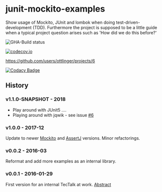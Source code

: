 # junit-mockito-examples
Show usage of Mockito, JUnit and lombok when doing test-driven-development (TDD).
Furthermore the project is supposed to be a little guide when a typical project question arises such as 'How did we do this before?'

![GHA-Build status](https://github.com/ottlinger/junit-mockito-examples/actions/workflows/maven/badge.svg)

[![codecov.io](http://codecov.io/github/ottlinger/junit-mockito-examples/coverage.svg?branch=master)](http://codecov.io/github/ottlinger/junit-mockito-examples?branch=master)

https://github.com/users/ottlinger/projects/6

[![Codacy Badge](https://app.codacy.com/project/badge/Grade/2b52901594704393b492ee391fdf8b1c)](https://www.codacy.com/gh/ottlinger/junit-mockito-examples/dashboard)
## History
### v1.1.0-SNAPSHOT - 2018

* Play around with JUnit5 ....
* Playing around with jqwik - see issue [#6](./issues/6)

### v1.0.0 - 2017-12
Update to newer [Mockito](https://site.mockito.org/) and [AssertJ](https://joel-costigliola.github.io/assertj/) versions. Minor refactorings.

### v0.0.2 - 2016-03
Reformat and add more examples as an internal library.

### v0.0.1 - 2016-01-29
First version for an internal TecTalk at work. [Abstract](abstract.md)
